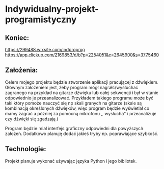 ﻿# Indywidualny-projekt-programistyczny

## Koniec:
https://299488.wixsite.com/indproprog
https://app.clickup.com/2169853/d/b?p=2254051&c=2645900&s=3775460

## Założenia:
Celem mojego projektu będzie stworzenie aplikacji pracującej z dźwiękiem. Głównym założeniem jest, żeby program mógł nagrałć/wysłuchać zagranego na przykład na gitarze dźwięku lub całej sekwencji i był w stanie odpowiednio je przeanalizować. Przykładem takiego programu może być taki który pomoże nauczyć się np skali granych na gitarze (skale są kombinacją określonych dźwięków, więc program będzie wyświetlał co mamy zagrać a później za pomocną mikrofonu ,, wysłucha" i przeanalizuje czy dźwięki się zgadzają.)

Program będzie miał interfejs graficzny odpowiedni dla powyższych założeń. Dodatkowo planuję dodać jakieś tryby np. poprawiające szybkość.

## Technologie:
Projekt planuje wykonać używając języka Python i jego bibliotek.
